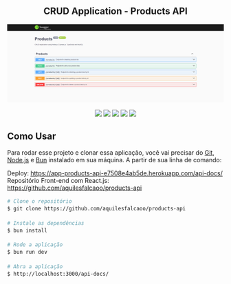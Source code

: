 <h2 align="center">CRUD Application - Products API</h2>

![screenshot](https://raw.githubusercontent.com/aquilesfalcaoo/products-api/main/cover.png)

<p align="center">
  <img src="https://img.shields.io/badge/typescript-%23007ACC.svg?style=for-the-badge&logo=typescript&logoColor=white" />
  <img src="https://img.shields.io/badge/node.js-6DA55F?style=for-the-badge&logo=node.js&logoColor=white" />
  <img src="https://img.shields.io/badge/express.js-%23404d59.svg?style=for-the-badge&logo=express&logoColor=%2361DAFB" />
  <img src="https://img.shields.io/badge/mysql-4479A1.svg?style=for-the-badge&logo=mysql&logoColor=white" />
  <img src="https://img.shields.io/badge/-Swagger-%23Clojure?style=for-the-badge&logo=swagger&logoColor=white" />
</p>

## Como Usar

Para rodar esse projeto e clonar essa aplicação, você vai precisar do [Git](https://git-scm.com), [Node.js](https://nodejs.org/en/download/) e [Bun](https://bun.sh/) instalado em sua máquina. A partir de sua linha de comando:

Deploy: https://app-products-api-e7508e4ab5de.herokuapp.com/api-docs/ <br>
Repositório Front-end com React.js: https://github.com/aquilesfalcaoo/products-api

```bash
# Clone o repositório
$ git clone https://github.com/aquilesfalcaoo/products-api

# Instale as dependências
$ bun install

# Rode a aplicação
$ bun run dev

# Abra a aplicação
$ http://localhost:3000/api-docs/
```